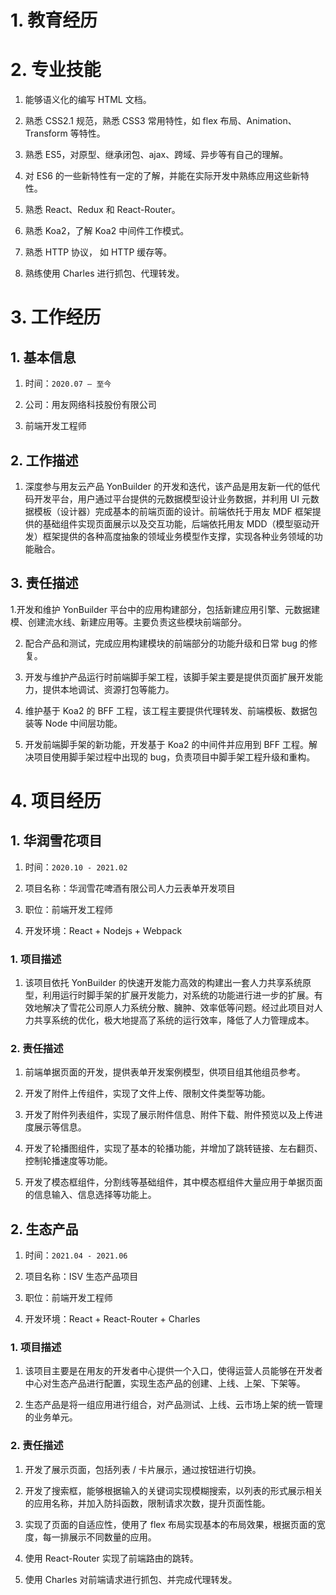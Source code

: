 # 1. 教育经历

# 2. 专业技能

1. 能够语义化的编写 HTML 文档。

2. 熟悉 CSS2.1 规范，熟悉 CSS3 常用特性，如 flex 布局、Animation、Transform 等特性。

3. 熟悉 ES5，对原型、继承闭包、ajax、跨域、异步等有自己的理解。

4. 对 ES6 的一些新特性有一定的了解，并能在实际开发中熟练应用这些新特性。

5. 熟悉 React、Redux 和 React-Router。

6. 熟悉 Koa2，了解 Koa2 中间件工作模式。

7. 熟悉 HTTP 协议， 如 HTTP 缓存等。

8. 熟练使用 Charles 进行抓包、代理转发。

# 3. 工作经历

## 1. 基本信息

1. 时间：`2020.07 – 至今`

2. 公司：用友网络科技股份有限公司

3. 前端开发工程师

## 2. 工作描述

1. 深度参与用友云产品 YonBuilder 的开发和迭代，该产品是用友新一代的低代码开发平台，用户通过平台提供的元数据模型设计业务数据，并利用 UI 元数据模板（设计器）完成基本的前端页面的设计。前端依托于用友 MDF 框架提供的基础组件实现页面展示以及交互功能，后端依托用友 MDD（模型驱动开发）框架提供的各种高度抽象的领域业务模型作支撑，实现各种业务领域的功能融合。

## 3. 责任描述

1.开发和维护 YonBuilder 平台中的应用构建部分，包括新建应用引擎、元数据建模、创建流水线、新建应用等。主要负责这些模块前端部分。

2. 配合产品和测试，完成应用构建模块的前端部分的功能升级和日常 bug 的修复。

3. 开发与维护产品运行时前端脚手架工程，该脚手架主要是提供页面扩展开发能力，提供本地调试、资源打包等能力。

4. 维护基于 Koa2 的 BFF 工程，该工程主要提供代理转发、前端模板、数据包装等 Node 中间层功能。

5. 开发前端脚手架的新功能，开发基于 Koa2 的中间件并应用到 BFF 工程。解决项目使用脚手架过程中出现的 bug，负责项目中脚手架工程升级和重构。



# 4. 项目经历

## 1. 华润雪花项目

1. 时间：`2020.10 - 2021.02` 

2. 项目名称：华润雪花啤酒有限公司人力云表单开发项目

3. 职位：前端开发工程师

4. 开发环境：React + Nodejs + Webpack

### 1. 项目描述

1. 该项目依托 YonBuilder 的快速开发能力高效的构建出一套人力共享系统原型，利用运行时脚手架的扩展开发能力，对系统的功能进行进一步的扩展。有效地解决了雪花公司原人力系统分散、臃肿、效率低等问题。经过此项目对人力共享系统的优化，极大地提高了系统的运行效率，降低了人力管理成本。

### 2. 责任描述

1. 前端单据页面的开发，提供表单开发案例模型，供项目组其他组员参考。

2. 开发了附件上传组件，实现了文件上传、限制文件类型等功能。

3. 开发了附件列表组件，实现了展示附件信息、附件下载、附件预览以及上传进度展示等信息。

4. 开发了轮播图组件，实现了基本的轮播功能，并增加了跳转链接、左右翻页、控制轮播速度等功能。

5. 开发了模态框组件，分割线等基础组件，其中模态框组件大量应用于单据页面的信息输入、信息选择等功能上。

## 2. 生态产品

1. 时间：`2021.04 - 2021.06`

2. 项目名称：ISV 生态产品项目

3. 职位：前端开发工程师

4. 开发环境：React + React-Router + Charles

### 1. 项目描述

1. 该项目主要是在用友的开发者中心提供一个入口，使得运营人员能够在开发者中心对生态产品进行配置，实现生态产品的创建、上线、上架、下架等。

2. 生态产品是将一组应用进行组合，对产品测试、上线、云市场上架的统一管理的业务单元。


### 2. 责任描述

1. 开发了展示页面，包括列表 / 卡片展示，通过按钮进行切换。

2. 开发了搜索框，能够根据输入的关键词实现模糊搜索，以列表的形式展示相关的应用名称，并加入防抖函数，限制请求次数，提升页面性能。

3. 实现了页面的自适应性，使用了 flex 布局实现基本的布局效果，根据页面的宽度，每一排展示不同数量的应用。

4. 使用 React-Router 实现了前端路由的跳转。

5. 使用 Charles 对前端请求进行抓包、并完成代理转发。
